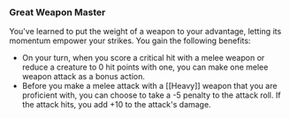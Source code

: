 ### Great Weapon Master

You've learned to put the weight of a weapon to your advantage, letting its momentum empower your strikes. You gain the following benefits:

- On your turn, when you score a critical hit with a melee weapon or reduce a creature to 0 hit points with one, you can make one melee weapon attack as a bonus action.
- Before you make a melee attack with a [[Heavy]] weapon that you are proficient with, you can choose to take a -5 penalty to the attack roll. If the attack hits, you add +10 to the attack's damage.